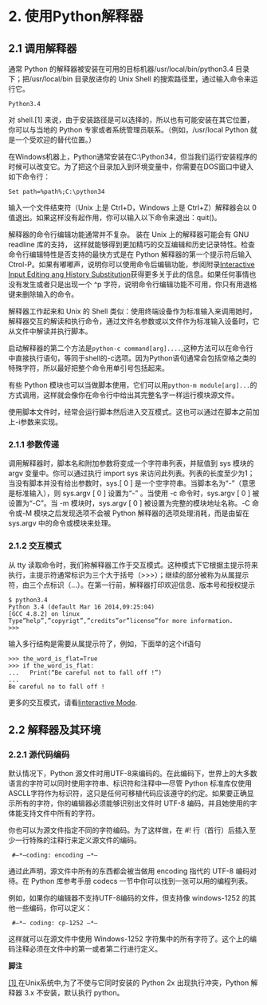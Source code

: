 # 2. 使用Python解释器


## 2.1 调用解释器
  通常 Python 的解释器被安装在可用的目标机器/usr/local/bin/python3.4 目录下；把/usr/local/bin 目录放进你的 Unix Shell 的搜索路径里，通过输入命令来运行它。 
 
```
Python3.4
```

   对 shell.<a name="[1]"></a>[1] 来说，由于安装路径是可以选择的，所以也有可能安装在其它位置，你可以与当地的 Python 专家或者系统管理员联系。（例如，/usr/local Python 就是一个受欢迎的替代位置。）  

   在Windows机器上，Python通常安装在C:\Python34，但当我们运行安装程序的时候可以改变它。为了把这个目录加入到环境变量中，你需要在DOS窗口中键入如下命令行：  

```
Set path=%path%;C:\python34
```

   输入一个文件结束符（Unix 上是 Ctrl+D，Windows 上是 Ctrl+Z）解释器会以 0 值退出。如果这样没有起作用，你可以输入以下命令来退出：quit()。  

解释器的命令行编辑功能通常并不复杂。 装在 Unix 上的解释器可能会有 GNU readline 库的支持，  这样就能够得到更加精巧的交互编辑和历史记录特性。检查命令行编辑特性是否支持的最快方式是在 Python 解释器的第一个提示符后输入 Ctrol-P。如果有嘟嘟声，说明你可以使用命令后编辑功能，参阅附录[Interactive Input Editing ang History Substitution](https://docs.python.org/3/tutorial/interactive.html#tut-interacting)获得更多关于此的信息。如果任何事情也没有发生或者只是出现一个 ^p 字符，说明命令行编辑功能不可用，你只有用退格键来删除输入的命令。  

  解释器工作起来和 Unix 的 Shell 类似：使用终端设备作为标准输入来调用她时，解释器交互的解读和执行命令，通过文件名参数或以文件作为标准输入设备时，它从文件中解读并执行脚本。 

   启动解释器的第二个方法是```python-c command[arg]....```,这种方法可以在命令行中直接执行语句，等同于shell的-c选项。因为Python语句通常会包括空格之类的特殊字符，所以最好把整个命令用单引号包括起来。  

  有些 Python 模块也可以当做脚本使用，它们可以用```python-m module[arg]...```的方式调用，这样就会像你在命令行中给出其完整名字一样运行模块源文件。  

  使用脚本文件时，经常会运行脚本然后进入交互模式。这也可以通过在脚本之前加上-i参数来实现。

### 2.1.1 参数传递 

  调用解释器时，脚本名和附加参数将变成一个字符串列表，并赋值到 sys 模块的 argv 变量中。你可以通过执行 import sys 来访问此列表。列表的长度至少为1；当没有脚本并没有给出参数时，sys.[ 0 ] 是一个空字符串。当脚本名为“-”（意思是标准输入），则 sys.argv [ 0 ] 设置为“-” 。当使用 -c 命令时，sys.argv [ 0 ] 被设置为“-C”。当 -m 模块时，sys.argv [ 0 ] 被设置为完整的模块地址名称。-C 命令或-M 模块之后发现选项不会被 Python 解释器的选项处理消耗，而是由留在 sys.argv 中的命令或模块来处理。
### 2.1.2 交互模式

  从 tty 读取命令时，我们称解释器工作于交互模式。这种模式下它根据主提示符来执行，主提示符通常标识为三个大于括号（>>>）；继续的部分被称为从属提示符，由三个点标识（...）。在第一行前，解释器打印欢迎信息、版本号和授权提示

```
$ python3.4  
Python 3.4 (default Mar 16 2014,09:25:04)  
[GCC 4.8.2] on linux  
Type”help”,”copyrigt”,”credits”or”license”for more information.  
>>>  
```

  输入多行结构是需要从属提示符了，例如，下面举的这个if语句
  
```
>>> the_word_is_flat=True  
>>> if the_word_is_flat:  
...   Print(“Be careful not to fall off !”)  
...  
Be careful no to fall off !  
```

更多的交互模式，请看[Iinteractive Mode](https://docs.python.org/3/tutorial/appendix.html#tut-interac). 

## 2.2 解释器及其环境

### 2.2.1 源代码编码

  默认情况下，Python 源文件时用UTF-8来编码的。在此编码下，世界上的大多数语言的字符可以同时使用字符串、标识符和注释中—尽管 Python 标准库仅使用ASCLL字符作为标识符，这只是任何可移植代码应该遵守的约定。如果要正确显示所有的字符，你的编辑器必须能够识别出文件时 UTF-8 编码，并且她使用的字体能支持文件中所有的字符。

  你也可以为源文件指定不同的字符编码。为了这样做，在 #! 行（首行）后插入至少一行特殊的注释行来定义源文件的编码。  

```
 #—*—coding: encoding —*—
```

通过此声明，源文件中所有的东西都会被当做用 encoding 指代的 UTF-8 编码对待。在 Python 库参考手册 codecs 一节中你可以找到一张可以用的编程列表。

例如，如果你的编辑器不支持UTF-8编码的文件，但支持像 windows-1252 的其他一些编码，你可以定义：
```
 #—*— coding: cp-1252 —*—
```

 这样就可以在源文件中使用 Windows-1252 字符集中的所有字符了。这个上的编码注释必须在文件中的第一或者第二行进行定义。

**脚注** 

<a href="#[1]">[1] </a> 在Unix系统中,为了不使与它同时安装的 Python 2x 出现执行冲突，Python 解释器 3.x 不安装，默认执行 python。
